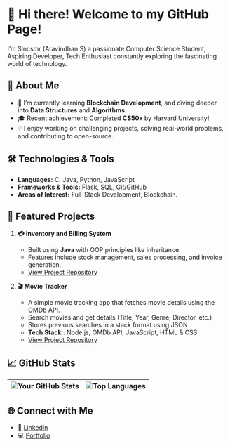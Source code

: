 # 👋 Hi there! Welcome to my GitHub Page!  

I’m Slncsmr (Aravindhan S) a passionate Computer Science Student, Aspiring Developer, Tech Enthusiast constantly exploring the fascinating world of technology.  

## 🚀 About Me  
- 🌱 I’m currently learning **Blockchain Development**, and diving deeper into **Data Structures** and **Algorithms**.  
- 🎓 Recent achievement: Completed **CS50x** by Harvard University!  
- 💡 I enjoy working on challenging projects, solving real-world problems, and contributing to open-source.  

## 🛠️ Technologies & Tools  
- **Languages:** C, Java, Python, JavaScript  
- **Frameworks & Tools:** Flask, SQL, Git/GitHub  
- **Areas of Interest:** Full-Stack Development, Blockchain.

## 🌟 Featured Projects  
1. **💳 Inventory and Billing System**  
   - Built using **Java** with OOP principles like inheritance.  
   - Features include stock management, sales processing, and invoice generation.  
   - [View Project Repository](https://github.com/Slncsmr/Customer-Billing-System)

2. **🎬 Movie Tracker**
   - A simple movie tracking app that fetches movie details using the OMDb API.
   - Search movies and get details (Title, Year, Genre, Director, etc.)
   - Stores previous searches in a stack format using JSON 
   - **Tech Stack** : Node.js, OMDb API, JavaScript, HTML & CSS
   - [View Project Repository](https://github.com/Slncsmr/Movie-Tracker) 

## 📈 GitHub Stats  
| ![Your GitHub Stats](https://github-readme-stats.vercel.app/api?username=Slncsmr&show_icons=true&theme=tokyonight&rank_icon=github)|![Top Languages](https://github-readme-stats.vercel.app/api/top-langs/?username=Slncsmr&layout=compact&theme=tokyonight&count=10)  |
|--|--|

## 🌐 Connect with Me  
- 🌟 [LinkedIn](https://www.linkedin.com/in/aravindhan-ks/)  
- 💻 [Portfolio](#)  
<!--to comment--> 
